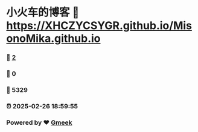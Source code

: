 # 小火车的博客 :link: https://XHCZYCSYGR.github.io/MisonoMika.github.io 
### :page_facing_up: [2](https://XHCZYCSYGR.github.io/MisonoMika.github.io/tag.html) 
### :speech_balloon: 0 
### :hibiscus: 5329 
### :alarm_clock: 2025-02-26 18:59:55 
### Powered by :heart: [Gmeek](https://github.com/Meekdai/Gmeek)

